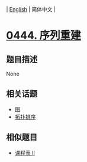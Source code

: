 
| [English](README_EN.md) | 简体中文 |
# [0444. 序列重建](https://leetcode-cn.com/problems/sequence-reconstruction/)
## 题目描述
None
## 相关话题
- [图](https://leetcode-cn.com/tag/graph)
- [拓扑排序](https://leetcode-cn.com/tag/topological-sort)
## 相似题目
- [课程表 II](../course-schedule-ii/README.md)
